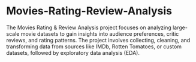 # Movies-Rating-Review-Analysis
The Movies Rating &amp; Review Analysis project focuses on analyzing large-scale movie datasets to gain insights into audience preferences, critic reviews, and rating patterns. The project involves collecting, cleaning, and transforming data from sources like IMDb, Rotten Tomatoes, or custom datasets, followed by exploratory data analysis (EDA).
